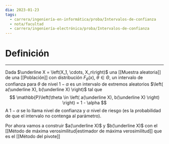 ```yaml
---
dia: 2023-01-23
tags:
  - carrera/ingeniería-en-informática/proba/Intervalos-de-confianza
  - nota/facultad
  - carrera/ingeniería-electrónica/proba/Intervalos-de-confianza
---
```

# Definición
---
Dada $\underline X = \left(X_1, \cdots, X_n\right)$ una [[Muestra aleatoria]] de una [[Población]] con distribución  $F_\theta(x)$, $\theta \in \Theta$, un intervalo de confianza para $\theta$ de nivel $1-\alpha$ es un intervalo de extremos aleatorios $\left( a(\underline X), b(\underline X) \right)$ tal que $$ \mathbb{P}\left(\theta \in \left( a(\underline X), b(\underline X) \right) \right) = 1 - \alpha $$
A $1-\alpha$ se lo llama nivel de confianza y $\alpha$ nivel de riesgo (es la probabilidad de que el intervalo no contenga al parámetro).

Por ahora vamos a construir $a(\underline X)$ y $b(\underline X)$ con el [[Método de máxima verosimilitud|estimador de máxima verosimilitud]] que es el [[Método del pivote]]